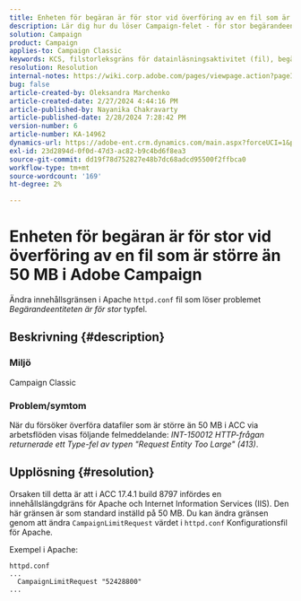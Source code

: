 ```yaml
---
title: Enheten för begäran är för stor vid överföring av en fil som är större än 50 MB i Adobe Campaign
description: Lär dig hur du löser Campaign-felet - för stor begärandeentitet. Ändra innehållsgränsen i Apache httpd.conf-filen.
solution: Campaign
product: Campaign
applies-to: Campaign Classic
keywords: KCS, filstorleksgräns för datainläsningsaktivitet (fil), begärandeentiteten är för stor, CampaignLimitRequest
resolution: Resolution
internal-notes: https://wiki.corp.adobe.com/pages/viewpage.action?pageId=1423015339#ACC-Apache/Tomcat/IIS-WhatisthefilesizelimitforDataloading(file)activity?
bug: false
article-created-by: Oleksandra Marchenko
article-created-date: 2/27/2024 4:44:16 PM
article-published-by: Nayanika Chakravarty
article-published-date: 2/28/2024 7:28:42 PM
version-number: 6
article-number: KA-14962
dynamics-url: https://adobe-ent.crm.dynamics.com/main.aspx?forceUCI=1&pagetype=entityrecord&etn=knowledgearticle&id=d374466b-8fd5-ee11-9079-6045bd006b3d
exl-id: 23d2894d-0f0d-47d3-ac82-b9c4bd6f8ea3
source-git-commit: dd19f78d752827e48b7dc68adcd95500f2ffbca0
workflow-type: tm+mt
source-wordcount: '169'
ht-degree: 2%

---
```


# Enheten för begäran är för stor vid överföring av en fil som är större än 50 MB i Adobe Campaign


Ändra innehållsgränsen i Apache `httpd.conf` fil som löser problemet *Begärandeentiteten är för stor* typfel.

## Beskrivning {#description}


### <b>Miljö</b>

Campaign Classic

### <b>Problem/symtom</b>

När du försöker överföra datafiler som är större än 50 MB i ACC via arbetsflöden visas följande felmeddelande: *INT-150012 HTTP-frågan returnerade ett Type-fel av typen &quot;Request Entity Too Large&quot; (413)*.


## Upplösning {#resolution}


Orsaken till detta är att i ACC 17.4.1 build 8797 infördes en innehållslängdgräns för Apache och Internet Information Services (IIS). Den här gränsen är som standard inställd på 50 MB. Du kan ändra gränsen genom att ändra `CampaignLimitRequest` värdet i `httpd.conf` Konfigurationsfil för Apache.

Exempel i Apache:


```
httpd.conf
...
  CampaignLimitRequest "52428800"
...
```
